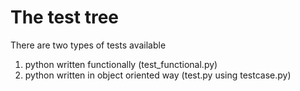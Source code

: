 # The test tree
There are two types of tests available
1. python written functionally (test_functional.py)
2. python written in object oriented way (test.py using testcase.py)